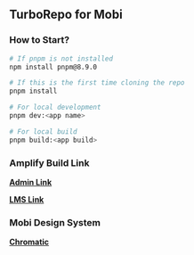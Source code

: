 ## TurboRepo for Mobi

### How to Start?

```sh
# If pnpm is not installed
npm install pnpm@8.9.0

# If this is the first time cloning the repo
pnpm install

# For local development
pnpm dev:<app name>

# For local build
pnpm build:<app build>
```

### Amplify Build Link

<a href="https://academy.d25tvblg1tazl2.amplifyapp.com/">**Admin Link**</a>

<a href="https://lms.d31erl6jig4q6q.amplifyapp.com/">**LMS Link**</a>

### Mobi Design System

<a href="http://www.chromatic.com/library?appId=667f7b938708336c7c9a42f6&branch=academy">**Chromatic**</a>
